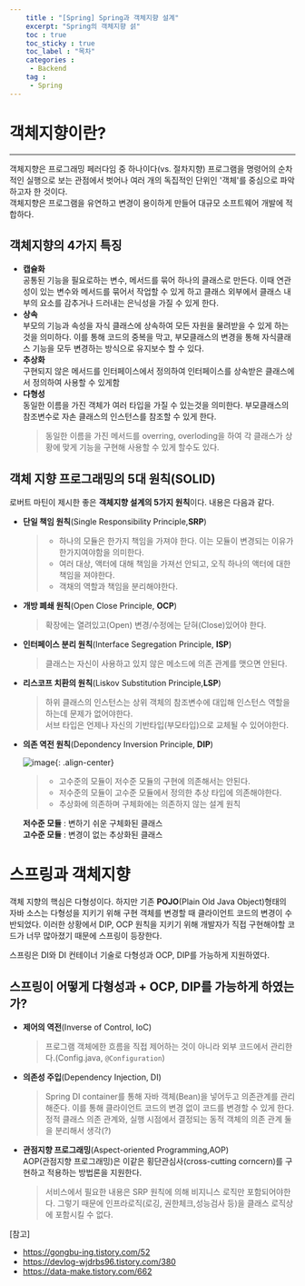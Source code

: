 ```yaml
---
    title : "[Spring] Spring과 객체지향 설계"
    excerpt: "Spring의 객체지향 섥"
    toc : true
    toc_sticky : true
    toc_label : "목차"
    categories :
     - Backend
    tag :
     - Spring
---
```


# 객체지향이란?
----  

객체지향은 프로그래밍 페러다임 중 하나이다(vs. 절차지향) 프로그램을 명령어의 순차적인 실행으로 보는 관점에서 벗어나 여러 개의 독집적인 단위인 '객체'를 중심으로 파악하고자 한 것이다.  
객체지향은 프로그램을 유연하고 변경이 용이하게 만들어 대규모 소프트웨어 개발에 적합하다.

## 객체지향의 4가지 특징
- **캡슐화**  
    공통된 기능을 필요로하는 변수, 메서드를 묶어 하나의 클래스로 만든다. 이때 연관성이 있는 변수와 메서드를 묶어서 작업할 수 있게 하고 클래스 외부에서 클래스 내부의 요소를 감추거나 드러내는 은닉성을 가질 수 있게 한다.
- **상속**  
    부모의 기능과 속성을 자식 클래스에 상속하여 모든 자원을 물려받을 수 있게 하는것을 의미하다. 이를 통해 코드의 중복을 막고, 부모클래스의 변경을 통해 자식클래스 기능을 모두 변경하는 방식으로 유지보수 할 수 있다.
- **추상화**  
    구현되지 않은 메서드를 인터페이스에서 정의하여 인터페이스를 상속받은 클래스에서 정의하여 사용할 수 있게함
- **다형성**  
    동일한 이름을 가진 객체가 여러 타입을 가질 수 있는것을 의미한다. 부모클래스의 참조변수로 자손 클래스의 인스턴스를 참조할 수 있게 한다.
    >동일한 이름을 가진 메서드를 overring, overloding을 하여 각 클래스가 상황에 맞게 기능을 구현해 사용할 수 있게 할수도 있다.


## 객체 지향 프로그래밍의 5대 원칙(SOLID)
로버트 마틴이 제시한 좋은 **객체지향 설계의 5가지 원칙**이다. 내용은 다음과 같다.

- **단일 책임 원칙**(Single Responsibility Principle,**SRP**)  
    > - 하나의 모듈은 한가지 책임을 가져야 한다. 이는 모듈이 변경되는 이유가 한가지여야함을 의미한다.  
    > - 여러 대상, 액터에 대해 책임을 가져선 안되고, 오직 하나의 액터에 대한 책임을 져야한다.  
    > - 객채의 역할과 책임을 분리해야한다.

- **개방 폐쇄 원칙**(Open Close Principle, **OCP**)  
    > 확장에는 열려있고(Open) 변경/수정에는 닫혀(Close)있어야 한다.
    > 
- **인터페이스 분리 원칙**(Interface Segregation Principle, **ISP**)  
    > 클래스는 자신이 사용하고 있지 않은 메소드에 의존 관계를 맷으면 안된다.  
    > 
- **리스코프 치환의 원칙**(Liskov Substitution Principle,**LSP**)  
    > 하위 클래스의 인스턴스는 상위 객체의 참조변수에 대입해 인스턴스 역할을 하는데 문제가 없어야한다.  
    > 서브 타입은 언제나 자신의 기반타입(부모타입)으로 교체될 수 있어야한다.
- **의존 역전 원칙**(Depondency Inversion Principle, **DIP**)  

    ![image](https://user-images.githubusercontent.com/10546369/160322468-828f2216-46e8-4c35-af69-1a5086da3999.png){: .align-center}

    > - 고수준의 모듈이 저수준 모듈의 구현에 의존해서는 안된다.
    > - 저수준의 모듈이 고수준 모듈에서 정의한 추상 타입에 의존해야한다.
    > - 추상화에 의존하며 구체화에는 의존하지 않는 설계 원칙

    **저수준 모듈** : 변하기 쉬운 구체화된 클래스  
    **고수준 모듈** : 변경이 없는 추상화된 클래스

# 스프링과 객체지향
객체 지향의 핵심은 다형성이다. 하지만 기존 **POJO**(Plain Old Java Object)형태의 자바 소스는 다형성을 지키기 위해 구현 객체를 변경할 때 클라이언트 코드의 변경이 수반되었다. 이러한 상황에서 DIP, OCP 원칙을 지키기 위해 개발자가 직접 구현해야할 코드가 너무 많아졌기 때문에 스프링이 등장한다.

스프링은 DI와 DI 컨테이너 기술로 다형성과 OCP, DIP를 가능하게 지원하였다.

## 스프링이 어떻게 다형성과 + OCP, DIP를 가능하게 하였는가?
- **제어의 역전**(Inverse of Control, IoC)  
    > 프로그램 객체에한 흐름을 직접 제어하는 것이 아니라 외부 코드에서 관리한다.(Config.java, `@Configuration`)

- **의존성 주입**(Dependency Injection, DI)  
    > Spring DI container를 통해 자바 객체(Bean)을 넣어두고 의존관계를 관리해준다.
    > 이를 통해 클라이언트 코드의 변경 없이 코드를 변경할 수 있게 한다.
    > 정적 클래스 의존 관계와, 실행 시점에서 결정되는 동적 객체의 의존 관계 둘을 분리해서 생각(?)


- **관점지향 프로그래밍**(Aspect-oriented Programming,AOP)  
    AOP(관점지향 프로그래밍)은 이같은 횡단관심사(cross-cutting corncern)를 구현하고 적용하는 방법론을 지원한다.
    > 서비스에서 필요한 내용은 SRP 원칙에 의해 비지니스 로직만 포함되어야한다. 그렇기 때문에 인프라로직(로깅, 권한체크,성능검사 등)을 클래스 로직상에 포함시킬 수 없다.

    
[참고]
- https://gongbu-ing.tistory.com/52
- https://devlog-wjdrbs96.tistory.com/380
- https://data-make.tistory.com/662